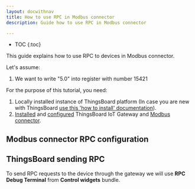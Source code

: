 ```yaml
---
layout: docwithnav
title: How to use RPC in Modbus connector
description: Guide how to use RPC in Modbus connector 

---
```



* TOC
{:toc}


This guide explains how to use RPC to devices in Modbus connector.  

Let's assume:
1. We want to write "5.0" into register with number 15421


For the purpose of this tutorial, you need:  
1. Locally installed instance of ThingsBoard platform (In case you are new with ThingsBoard [use this 'how to install' documentation](/thingsboard-learning/docs/user-guide/install/installation-options/)).
2. [Installed](/thingsboard-learning/docs/iot-gateway/installation/) and [configured](/thingsboard-learning/docs/iot-gateway/configuration/) ThingsBoard IoT Gateway and [Modbus connector](/thingsboard-learning/docs/iot-gateway/config/modbus/). 

## Modbus connector RPC configuration
  

## ThingsBoard sending RPC 

To send RPC requests to the device through the gateway we will use **RPC Debug Terminal** from **Control widgets** bundle.  


